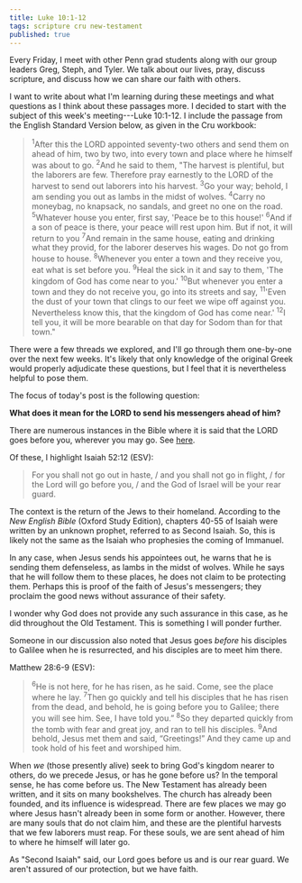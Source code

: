 ```yaml
---
title: Luke 10:1-12
tags: scripture cru new-testament
published: true
---
```

Every Friday, I meet with other Penn grad students along with our group leaders Greg, Steph, and Tyler. We talk about our lives, pray, discuss scripture, and discuss how we can share our faith with others.

I want to write about what I'm learning during these meetings and what questions as I think about these passages more. I decided to start with the subject of this week's meeting---Luke 10:1-12. I include the passage from the English Standard Version below, as given in the Cru workbook:

><sup>1</sup>After this the LORD appointed seventy-two others and send them on ahead of him, two by two, into every town and place where he himself was about to go. <sup>2</sup>And he said to them, "The harvest is plentiful, but the laborers are few. Therefore pray earnestly to the LORD of the harvest to send out laborers into his harvest. <sup>3</sup>Go your way; behold, I am sending you out as lambs in the midst of wolves. <sup>4</sup>Carry no moneybag, no knapsack, no sandals, and greet no one on the road. <sup>5</sup>Whatever house you enter, first say, 'Peace be to this house!' <sup>6</sup>And if a son of peace is there, your peace will rest upon him. But if not, it will return to you <sup>7</sup>And remain in the same house, eating and drinking what they provid, for the laborer deserves his wages. Do not go from house to house. <sup>8</sup>Whenever you enter a town and they receive you, eat what is set before you. <sup>9</sup>Heal the sick in it and say to them, 'The kingdom of God has come near to you.' <sup>10</sup>But whenever you enter a town and they do not receive you, go into its streets and say, <sup>11</sup>'Even the dust of your town that clings to our feet we wipe off against you. Nevertheless know this, that the kingdom of God has come near.' <sup>12</sup>I tell you, it will be more bearable on that day for Sodom than for that town."

There were a few threads we explored, and I'll go through them one-by-one over the next few weeks. It's likely that only knowledge of the original Greek would properly adjudicate these questions, but I feel that it is nevertheless helpful to pose them.

The focus of today's post is the following question:

**What does it mean for the LORD to send his messengers ahead of him?**

There are numerous instances in the Bible where it is said that the LORD goes before you, wherever you may go. See [here](https://bible.knowing-jesus.com/topics/God-Going-Before).

Of these, I highlight Isaiah 52:12 (ESV):

>For you shall not go out in haste, / and you shall not go in flight, / for the Lord will go before you, / and the God of Israel will be your rear guard.

The context is the return of the Jews to their homeland. According to the *New English Bible* (Oxford Study Edition), chapters 40-55 of Isaiah were written by an unknown prophet, referred to as Second Isaiah. So, this is likely not the same as the Isaiah who prophesies the coming of Immanuel.

In any case, when Jesus sends his appointees out, he warns that he is sending them defenseless, as lambs in the midst of wolves. While he says that he will follow them to these places, he does not claim to be protecting them. Perhaps this is proof of the faith of Jesus's messengers; they proclaim the good news without assurance of their safety.

I wonder why God does not provide any such assurance in this case, as he did throughout the Old Testament. This is something I will ponder further.

Someone in our discussion also noted that Jesus goes _before_ his disciples to Galilee when he is resurrected, and his disciples are to meet him there.

Matthew 28:6-9 (ESV):

><sup>6</sup>He is not here, for he has risen, as he said. Come, see the place where he lay. <sup>7</sup>Then go quickly and tell his disciples that he has risen from the dead, and behold, he is going before you to Galilee; there you will see him. See, I have told you.” <sup>8</sup>So they departed quickly from the tomb with fear and great joy, and ran to tell his disciples. <sup>9</sup>And behold, Jesus met them and said, “Greetings!” And they came up and took hold of his feet and worshiped him.

When _we_ (those presently alive) seek to bring God's kingdom nearer to others, do we precede Jesus, or has he gone before us? In the temporal sense, he has come before us. The New Testament has already been written, and it sits on many bookshelves. The church has already been founded, and its influence is widespread. There are few places we may go where Jesus hasn't already been in some form or another. However, there are many souls that do not claim him, and these are the plentiful harvests that we few laborers must reap. For these souls, we are sent ahead of him to where he himself will later go.

As "Second Isaiah" said, our Lord goes before us and is our rear guard. We aren't assured of our protection, but we have faith.